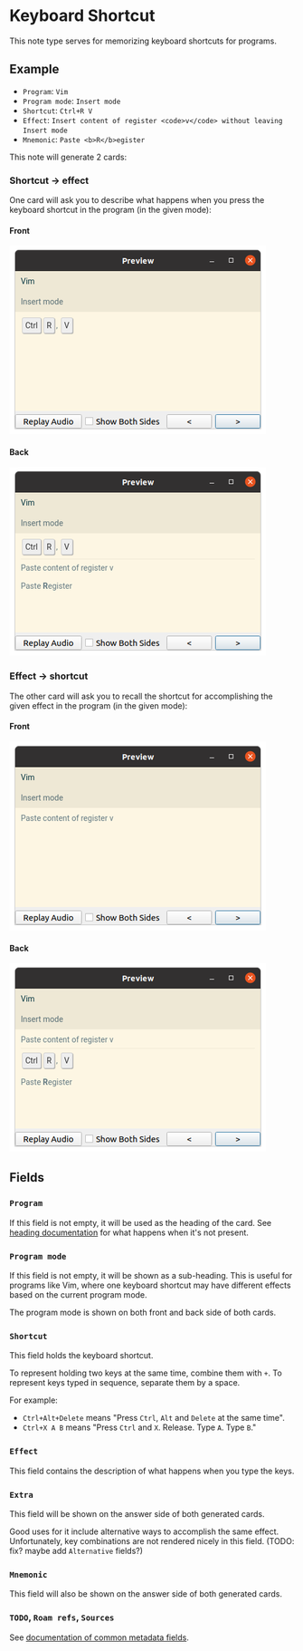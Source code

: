 # Keyboard Shortcut

This note type serves for memorizing keyboard shortcuts for programs.

## Example

* `Program`: `Vim`
* `Program mode`: `Insert mode`
* `Shortcut`: `Ctrl+R V`
* `Effect`: `Insert content of register <code>v</code> without leaving Insert mode`
* `Mnemonic`: `Paste <b>R</b>egister`

This note will generate 2 cards:

### Shortcut &rarr; effect

One card will ask you to describe what happens when you press the keyboard
shortcut in the program (in the given mode):

#### Front

![](shortcut_to_effect_front.png)

#### Back

![](shortcut_to_effect_back.png)

### Effect &rarr; shortcut

The other card will ask you to recall the shortcut for accomplishing the given
effect in the program (in the given mode):

#### Front

![](effect_to_shortcut_front.png)

#### Back

![](effect_to_shortcut_back.png)

## Fields

### `Program`

If this field is not empty, it will be used as the heading of the card.
See [heading documentation](/src/shared_styles/heading.md) for what happens when
it's not present.

### `Program mode`

If this field is not empty, it will be shown as a sub-heading. This is useful
for programs like Vim, where one keyboard shortcut may have different effects
based on the current program mode.

The program mode is shown on both front and back side of both cards.

### `Shortcut`

This field holds the keyboard shortcut.

To represent holding two keys at the same time, combine them with `+`.
To represent keys typed in sequence, separate them by a space.

For example:
*  `Ctrl+Alt+Delete` means "Press `Ctrl`, `Alt` and `Delete` at the same time".
*  `Ctrl+X A B` means "Press `Ctrl` and `X`. Release. Type `A`. Type `B`."

### `Effect`

This field contains the description of what happens when you type the keys.

### `Extra`

This field will be shown on the answer side of both generated cards.

Good uses for it include alternative ways to accomplish the same effect.
Unfortunately, key combinations are not rendered nicely in this field.
(TODO: fix? maybe add `Alternative` fields?)

### `Mnemonic`

This field will also be shown on the answer side of both generated cards.

### `TODO`, `Roam refs`, `Sources`

See [documentation of common metadata fields](/src/shared_styles/metadata.md).
